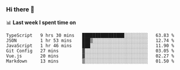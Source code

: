### Hi there 👋

<!--
**DBvc/DBvc** is a ✨ _special_ ✨ repository because its `README.md` (this file) appears on your GitHub profile.

Here are some ideas to get you started:

- 🔭 I’m currently working on ...
- 🌱 I’m currently learning ...
- 👯 I’m looking to collaborate on ...
- 🤔 I’m looking for help with ...
- 💬 Ask me about ...
- 📫 How to reach me: ...
- 😄 Pronouns: ...
- ⚡ Fun fact: ...
-->

📊 **Last week I spent time on**
<!--START_SECTION:waka-->

```text
TypeScript   9 hrs 30 mins   ████████████████░░░░░░░░░   63.83 %
JSON         1 hr 53 mins    ███▒░░░░░░░░░░░░░░░░░░░░░   12.74 %
JavaScript   1 hr 46 mins    ███░░░░░░░░░░░░░░░░░░░░░░   11.90 %
Git Config   27 mins         ▓░░░░░░░░░░░░░░░░░░░░░░░░   03.05 %
Vue.js       20 mins         ▓░░░░░░░░░░░░░░░░░░░░░░░░   02.27 %
Markdown     13 mins         ▒░░░░░░░░░░░░░░░░░░░░░░░░   01.50 %
```

<!--END_SECTION:waka-->
